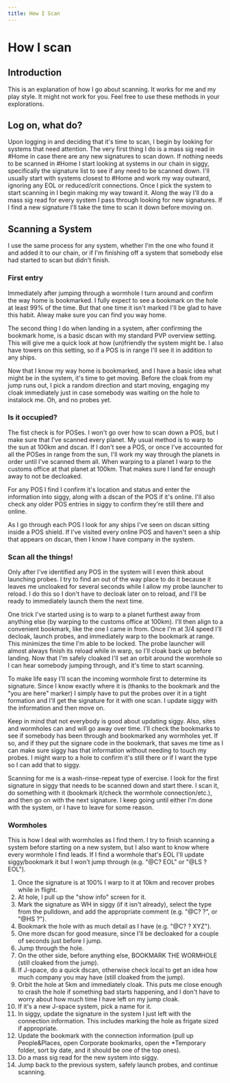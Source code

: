 ```yaml
---
title: How I Scan
---
```


# How I scan

## Introduction

This is an explanation of how I go about scanning. It works for me and my play style. It might not work for you. Feel free to use these methods in your explorations.

## Log on, what do?

Upon logging in and deciding that it's time to scan, I begin by looking for systems that need attention. The very first thing I do is a mass sig read in #Home in case there are any new signatures to scan down. If nothing needs to be scanned in #Home I start looking at systems in our chain in siggy, specifically the signature list to see if any need to be scanned down. I'll usually start with systems closest to #Home and work my way outward, ignoring any EOL or reduced/crit connections. Once I pick the system to start scanning in I begin making my way toward it. Along the way I'll do a mass sig read for every system I pass through looking for new signatures. If I find a new signature I'll take the time to scan it down before moving on.

## Scanning a System

I use the same process for any system, whether I'm the one who found it and added it to our chain, or if I'm finishing off a system that somebody else had started to scan but didn't finish.

### First entry

Immediately after jumping through a wormhole I turn around and confirm the way home is bookmarked. I fully expect to see a bookmark on the hole at least 99% of the time. But that one time it isn't marked I'll be glad to have this habit. Alway make sure you can find you way home.

The second thing I do when landing in a system, after confirming the bookmark home, is a basic dscan with my standard PVP overview setting. This will give me a quick look at how (un)friendly the system might be. I also have towers on this setting, so if a POS is in range I'll see it in addition to any ships.

Now that I know my way home is bookmarked, and I have a basic idea what might be in the system, it's time to get moving. Before the cloak from my jump runs out, I pick a random direction and start moving, engaging my cloak immediately just in case somebody was waiting on the hole to instalock me. Oh, and no probes yet.

### Is it occupied?

The fist check is for POSes. I won't go over how to scan down a POS, but I make sure that I've scanned every planet. My usual method is to warp to the sun at 100km and dscan. If I don't see a POS, or once I've accounted for all the POSes in range from the sun, I'll work my way through the planets in order until I've scanned them all. When warping to a planet I warp to the customs office at that planet at 100km. That makes sure I land far enough away to not be decloaked.

For any POS I find I confirm it's location and status and enter the information into siggy, along with a dscan of the POS if it's online. I'll also check any older POS entries in siggy to confirm they're still there and online.

As I go through each POS I look for any ships I've seen on dscan sitting inside a POS shield. If I've visited every online POS and haven't seen a ship that appears on dscan, then I know I have company in the system.

### Scan all the things!

Only after I've identified any POS in the system will I even think about launching probes. I try to find an out of the way place to do it because it leaves me uncloaked for several seconds while I allow my probe launcher to reload. I do this so I don't have to decloak later on to reload, and I'll be ready to immediately launch them the next time.

One trick I've started using is to warp to a planet furthest away from anything else (by warping to the customs office at 100km). I'll then align to a convenient bookmark, like the one I came in from. Once I'm at 3/4 speed I'll decloak, launch probes, and immediately warp to the bookmark at range. This minimizes the time I'm able to be locked. The probe launcher will almost always finish its reload while in warp, so I'll cloak back up before landing. Now that I'm safely cloaked I'll set an orbit around the wormhole so I can hear somebody jumping through, and it's time to start scanning.

To make life easy I'll scan the incoming wormhole first to determine its signature. Since I know exactly where it is (thanks to the bookmark and the "you are here" marker) I simply have to put the probes over it in a tight formation and I'll get the signature for it with one scan. I update siggy with the information and then move on.

Keep in mind that not everybody is good about updating siggy. Also, sites and wormholes can and will go away over time. I'll check the bookmarks to see if somebody has been through and bookmarked any wormholes yet. If so, and if they put the signare code in the bookmark, that saves me time as I can make sure siggy has that information without needing to touch my probes. I might warp to a hole to confirm it's still there or if I want the type so I can add that to siggy.

Scanning for me is a wash-rinse-repeat type of exercise. I look for the first signature in siggy that needs to be scanned down and start there. I scan it, do something with it (bookmark it/check the wormhole connection/etc.), and then go on with the next signature. I keep going until either I'm done with the system, or I have to leave for some reason.

### Wormholes

This is how I deal with wormholes as I find them. I try to finish scanning a system before starting on a new system, but I also want to know where every wormhole I find leads. If I find a wormhole that's EOL I'll update siggy/bookmark it but I won't jump through (e.g. "@C? EOL" or "@LS ? EOL").

1. Once the signature is at 100% I warp to it at 10km and recover probes while in flight.
2. At hole, I pull up the "show info" screen for it.
3. Mark the signature as WH in siggy (if it isn't already), select the type from the pulldown, and add the appropriate comment (e.g. "@C? ?", or "@HS ?").
4. Bookmark the hole with as much detail as I have (e.g. "@C? ? XYZ").
5. One more dscan for good measure, since I'll be decloaked for a couple of seconds just before I jump.
6. Jump through the hole.
7. On the other side, before anything else, BOOKMARK THE WORMHOLE (still cloaked from the jump).
8. If J-space, do a quick dscan, otherwise check local to get an idea how much company you may have (still cloaked from the jump).
9. Orbit the hole at 5km and immediately cloak. This puts me close enough to crash the hole if something bad starts happening, and I don't have to worry about how much time I have left on my jump cloak.
10. If it's a new J-space system, pick a name for it.
11. In siggy, update the signature in the system I just left with the connection information. This includes marking the hole as frigate sized if appropriate.
12. Update the bookmark with the connection information (pull up People&Places, open Corporate bookmarks, open the *Temporary folder, sort by date, and it should be one of the top ones).
13. Do a mass sig read for the new system into siggy.
14. Jump back to the previous system, safely launch probes, and continue scanning.
